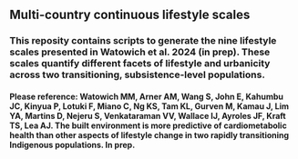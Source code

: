 ## Multi-country continuous lifestyle scales

### This reposity contains scripts to generate the nine lifestyle scales presented in Watowich et al. 2024 (in prep). These scales quantify different facets of lifestyle and urbanicity across two transitioning, subsistence-level populations. 

#### Please reference: Watowich MM, Arner AM, Wang S, John E, Kahumbu JC, Kinyua P, Lotuki F, Miano C, Ng KS, Tam KL, Gurven M, Kamau J, Lim YA, Martins D, Nejeru S, Venkataraman VV, Wallace IJ, Ayroles JF, Kraft TS, Lea AJ. The built environment is more predictive of cardiometabolic health than other aspects of lifestyle change in two rapidly transitioning Indigenous populations. In prep. 
